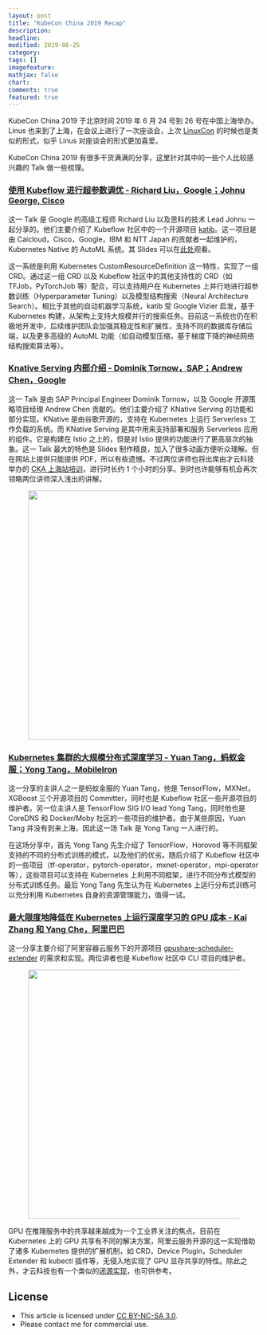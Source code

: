```yaml
---
layout: post
title: "KubeCon China 2019 Recap"
description: 
headline:
modified: 2019-06-25
category: 
tags: []
imagefeature:
mathjax: false
chart:
comments: true
featured: true
---
```


KubeCon China 2019 于北京时间 2019 年 6 月 24 号到 26 号在中国上海举办。Linus 也来到了上海，在会议上进行了一次座谈会，上次 [LinuxCon](http://gaocegege.com/Blog/%E9%9A%8F%E7%AC%94/linuxcon) 的时候也是类似的形式，似乎 Linus 对座谈会的形式更加喜爱。

KubeCon China 2019 有很多干货满满的分享，这里针对其中的一些个人比较感兴趣的 Talk 做一些梳理。

### [使用 Kubeflow 进行超参数调优 - Richard Liu，Google；Johnu George, Cisco](https://kccncosschn19chi.sched.com/event/NrZi/zhi-kubeflow-mao-chan-yun-hoy-richard-liudaelsgoogledaehjohnu-george-cisco?iframe=no&w=100%&sidebar=yes&bg=no)

这一 Talk 是 Google 的高级工程师 Richard Liu 以及思科的技术 Lead Johnu 一起分享的。他们主要介绍了 Kubeflow 社区中的一个开源项目 [katib][]。这一项目是由 Caicloud，Cisco，Google，IBM 和 NTT Japan 的贡献者一起维护的，Kubernetes Native 的 AutoML 系统。其 Slides 可以在[此处](https://static.sched.com/hosted_files/kccncosschn19chi/9d/Hyperparameter%20Tuning%20in%20Kubeflow.pdf)观看。

这一系统是利用 Kubernetes CustomResourceDefinition 这一特性，实现了一组 CRD。通过这一组 CRD 以及 Kubeflow 社区中的其他支持性的 CRD（如 TFJob，PyTorchJob 等）配合，可以支持用户在 Kubernetes 上并行地进行超参数训练（Hyperparameter Tuning）以及模型结构搜索（Neural Architecture Search）。相比于其他的自动机器学习系统，katib 受 Google Vizier 启发，基于 Kubernetes 构建，从架构上支持大规模并行的搜索任务。目前这一系统也仍在积极地开发中，后续维护团队会加强其稳定性和扩展性，支持不同的数据库存储后端，以及更多高级的 AutoML 功能（如自动模型压缩，基于梯度下降的神经网络结构搜索算法等）。

### [Knative Serving 内部介绍 - Dominik Tornow，SAP；Andrew Chen，Google](https://kccncosschn19chi.sched.com/event/NrZZ/knative-serving-zhu-tao-dominik-tornowdaelssapdaehandrew-chendaelsgoogle?iframe=no&w=100%&sidebar=yes&bg=no)

这一 Talk 是由 SAP Principal Engineer Dominik Tornow，以及 Google 开源策略项目经理 Andrew Chen 贡献的。他们主要介绍了 KNative Serving 的功能和部分实现。KNative 是由谷歌开源的，支持在 Kubernetes 上运行 Serverless 工作负载的系统。而 KNative Serving 是其中用来支持部署和服务 Serverless 应用的组件。它是构建在 Istio 之上的，但是对 Istio 提供的功能进行了更高层次的抽象。这一 Talk 最大的特色是 Slides 制作精良，加入了很多动画方便听众理解。但在网站上提供只能提供 PDF，所以有些遗憾。不过两位讲师也将出席由才云科技举办的 [CKA 上海站培训](https://www.huodongxing.com/event/5494884686811)，进行时长约 1 个小时的分享。到时也许能够有机会再次领略两位讲师深入浅出的讲解。

<figure>
	<img src="{{ site.url }}/images/kubecon/knative.png" height="500" width="700">
</figure>

### [Kubernetes 集群的大规模分布式深度学习 - Yuan Tang，蚂蚁金服；Yong Tang，MobileIron](https://kccncosschn19chi.sched.com/event/Nrcc/kubernetes-zhong-shi-zha-mao-yuan-tangdaelskuang-yan-shu-daehyong-tangdaelsmobileiron?iframe=no&w=100%&sidebar=yes&bg=no)

这一分享的主讲人之一是蚂蚁金服的 Yuan Tang，他是 TensorFlow，MXNet，XGBoost 三个开源项目的 Committer，同时也是 Kubeflow 社区一些开源项目的维护者。另一位主讲人是 TensorFlow SIG I/O lead Yong Tang，同时他也是 CoreDNS 和 Docker/Moby 社区的一些项目的维护者。由于某些原因，Yuan Tang 并没有到来上海，因此这一场 Talk 是 Yong Tang 一人进行的。

在这场分享中，首先 Yong Tang 先生介绍了 TensorFlow，Horovod 等不同框架支持的不同的分布式训练的模式，以及他们的优劣。随后介绍了 Kubeflow 社区中的一些项目（tf-operator，pytorch-operator，mxnet-operator，mpi-operator 等），这些项目可以支持在 Kubernetes 上利用不同框架，进行不同分布式模型的分布式训练任务。最后 Yong Tang 先生认为在 Kubernetes 上运行分布式训练可以充分利用 Kubernetes 自身的资源管理能力，值得一试。

### [最大限度地降低在 Kubernetes 上运行深度学习的 GPU 成本 - Kai Zhang 和 Yang Che，阿里巴巴](https://kccncosschn19chi.sched.com/event/Nree/zha-picodu-nano-kubernetes-ai-chan-zha-gpu-kai-zhang-re-yang-chedaelsqiang-tang?iframe=no&w=100%&sidebar=yes&bg=no)

这一分享主要介绍了阿里容器云服务下的开源项目 [gpushare-scheduler-extender](https://github.com/AliyunContainerService/gpushare-scheduler-extender) 的需求和实现。两位讲者也是 Kubeflow 社区中 CLI 项目的维护者。

<figure>
	<img src="{{ site.url }}/images/kubecon/gpu.png" height="500" width="700">
</figure>

GPU 在推理服务中的共享越来越成为一个工业界关注的焦点。目前在 Kubernetes 上的 GPU 共享有不同的解决方案，阿里云服务开源的这一实现借助了诸多 Kubernetes 提供的扩展机制，如 CRD，Device Plugin，Scheduler Extender 和 kubectl 插件等，无侵入地实现了 GPU 显存共享的特性。除此之外，才云科技也有一个类似的[闭源实现](https://caicloud.io/blog/5cd8e472275dbb002b9cd5b6)，也可供参考。

## License

- This article is licensed under [CC BY-NC-SA 3.0](https://creativecommons.org/licenses/by-nc-sa/3.0/).
- Please contact me for commercial use.

[katib]: https://github.com/kubeflow/katib/
